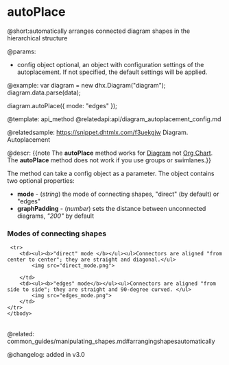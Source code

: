 autoPlace
=============

@short:automatically arranges connected diagram shapes in the hierarchical structure

@params: 
- config    object      optional, an object with configuration settings of the autoplacement. If not specified, the default settings will be applied.

@example: 
var diagram = new dhx.Diagram("diagram");
diagram.data.parse(data);

diagram.autoPlace({
	mode: "edges"
});

@template:	api_method
@relatedapi:api/diagram_autoplacement_config.md

@relatedsample:
https://snippet.dhtmlx.com/f3uekgjw	Diagram. Autoplacement



@descr:
{{note The **autoPlace** method works for [Diagram](diagram_guides.html) not [Org Chart](org_chart_guides.md). The **autoPlace** method does not work if you use groups or swimlanes.}}

The method can take a config object as a parameter. The object contains two optional properties:

- **mode** - (*string*) the mode of connecting shapes, "direct" (by default) or "edges"
- **graphPadding** - (*number*) sets the distance between unconnected diagrams, *"200"* by default

### Modes of connecting shapes

<table  style='border-left:none !important;' cellspacing="0" cellpadding="1" border="0">
	<tbody>
    
	 <tr>
		<td><ul><b>"direct" mode </b></ul><ul>Connectors are aligned "from center to center"; they are straight and diagonal.</ul>
			<img src="direct_mode.png"> 
		
        </td>
		<td><ul><b>"edges" mode</b></ul><ul>Connectors are aligned "from side to side"; they are straight and 90-degree curved. </ul>
    		<img src="edges_mode.png">
		</td>	
	</tr>
   	</tbody>
</table>

@related: common_guides/manipulating_shapes.md#arrangingshapesautomatically
 

@changelog: added in v3.0